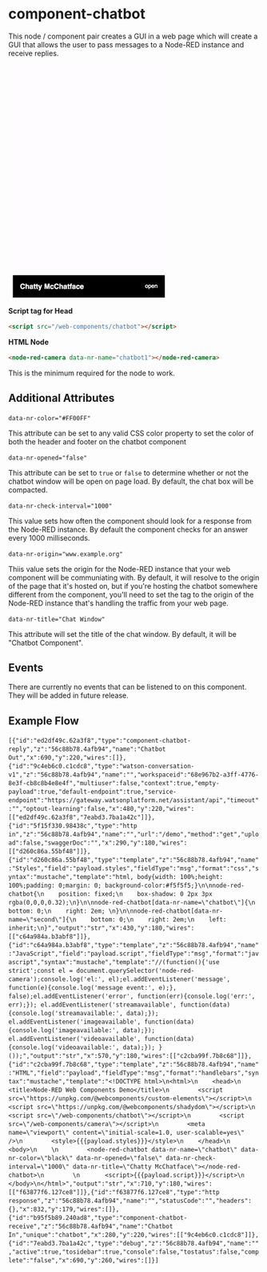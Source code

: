
# component-chatbot

This node / component pair creates a GUI in a web page which will create a GUI that allows the user to pass messages to a Node-RED instance and receive replies.

![Chatbot video](/docs/images/component-chatbot-demo.gif)

**Script tag for Head**

```HTML
<script src="/web-components/chatbot"></script>
```

**HTML Node**

```HTML
<node-red-camera data-nr-name="chatbot1"></node-red-camera>
```
This is the minimum required for the node to work.

## Additional Attributes

`data-nr-color="#FF00FF"`

This attribute can be set to any valid CSS color property to set the color of both the header and footer on the chatbot component

`data-nr-opened="false"`
 
This attribute can be set to `true` or `false` to determine whether or not the chatbot window will be open on page load. By default, the chat box will be compacted.

`data-nr-check-interval="1000"`

This value sets how often the component should look for a response from the Node-RED instance. By default the component checks for an answer every 1000 milliseconds.

`data-nr-origin="www.example.org"`

Thiis value sets the origin for the Node-RED instance that your web component will be communiating with. By default, it will resolve to the origin of the page that it's hosted on, but if you're hosting the chatbot somewhere different from the component, you'll need to set the tag to the origin of the Node-RED instance that's handling the traffic from your web page.

`data-nr-title="Chat Window"`
 
This attribute will set the title of the chat window. By default, it will be "Chatbot Component".

## Events

There are currently no events that can be listened to on this component. They will be added in future release.

## Example Flow

`[{"id":"ed2df49c.62a3f8","type":"component-chatbot-reply","z":"56c88b78.4afb94","name":"Chatbot Out","x":690,"y":220,"wires":[]},{"id":"9c4eb6c0.c1cdc8","type":"watson-conversation-v1","z":"56c88b78.4afb94","name":"","workspaceid":"68e967b2-a3ff-4776-8e3f-cb8c8b4e8e4f","multiuser":false,"context":true,"empty-payload":true,"default-endpoint":true,"service-endpoint":"https://gateway.watsonplatform.net/assistant/api","timeout":"","optout-learning":false,"x":480,"y":220,"wires":[["ed2df49c.62a3f8","7eabd3.7ba1a42c"]]},{"id":"5f15f330.98438c","type":"http in","z":"56c88b78.4afb94","name":"","url":"/demo","method":"get","upload":false,"swaggerDoc":"","x":290,"y":180,"wires":[["d260c86a.55bf48"]]},{"id":"d260c86a.55bf48","type":"template","z":"56c88b78.4afb94","name":"Styles","field":"payload.styles","fieldType":"msg","format":"css","syntax":"mustache","template":"html, body{width: 100%;height: 100%;padding: 0;margin: 0; background-color:#f5f5f5;}\n\nnode-red-chatbot{\n    position: fixed;\n    box-shadow: 0 2px 3px rgba(0,0,0,0.32);\n}\n\nnode-red-chatbot[data-nr-name=\"chatbot\"]{\n    bottom: 0;\n    right: 2em; \n}\n\nnode-red-chatbot[data-nr-name=\"second\"]{\n    bottom: 0;\n    right: 2em;\n    left: inherit;\n}","output":"str","x":430,"y":180,"wires":[["c64a984a.b3abf8"]]},{"id":"c64a984a.b3abf8","type":"template","z":"56c88b78.4afb94","name":"JavaScript","field":"payload.script","fieldType":"msg","format":"javascript","syntax":"mustache","template":"//(function(){'use strict';const el = document.querySelector('node-red-camera');console.log('el:', el);el.addEventListener('message', function(e){console.log('message event:', e);}, false);el.addEventListener('error', function(err){console.log('err:', err);}); el.addEventListener('streamavailable', function(data){console.log('streamavailable:', data);}); el.addEventListener('imageavailable', function(data){console.log('imageavailable:', data);}); el.addEventListener('videoavailable', function(data){console.log('videoavailable:', data);}); }());","output":"str","x":570,"y":180,"wires":[["c2cba99f.7b8c68"]]},{"id":"c2cba99f.7b8c68","type":"template","z":"56c88b78.4afb94","name":"HTML","field":"payload","fieldType":"msg","format":"handlebars","syntax":"mustache","template":"<!DOCTYPE html>\n<html>\n    <head>\n        <title>Node-RED Web Components Demo</title>\n        <script src=\"https://unpkg.com/@webcomponents/custom-elements\"></script>\n        <script src=\"https://unpkg.com/@webcomponents/shadydom\"></script>\n        <script src=\"/web-components/chatbot\"></script>\n        <script src=\"/web-components/camera\"></script>\n        <meta name=\"viewport\" content=\"initial-scale=1.0, user-scalable=yes\" />\n        <style>{{{payload.styles}}}</style>\n    </head>\n    <body>\n    \n        <node-red-chatbot data-nr-name=\"chatbot\" data-nr-color=\"black\" data-nr-opened=\"false\" data-nr-check-interval=\"1000\" data-nr-title=\"Chatty McChatface\"></node-red-chatbot>\n        \n       <script>{{{payload.script}}}</script>\n    </body>\n</html>","output":"str","x":710,"y":180,"wires":[["f63877f6.127ce8"]]},{"id":"f63877f6.127ce8","type":"http response","z":"56c88b78.4afb94","name":"","statusCode":"","headers":{},"x":832,"y":179,"wires":[]},{"id":"b95f5b89.240ad8","type":"component-chatbot-receive","z":"56c88b78.4afb94","name":"Chatbot In","unique":"chatbot","x":280,"y":220,"wires":[["9c4eb6c0.c1cdc8"]]},{"id":"7eabd3.7ba1a42c","type":"debug","z":"56c88b78.4afb94","name":"","active":true,"tosidebar":true,"console":false,"tostatus":false,"complete":"false","x":690,"y":260,"wires":[]}]`
